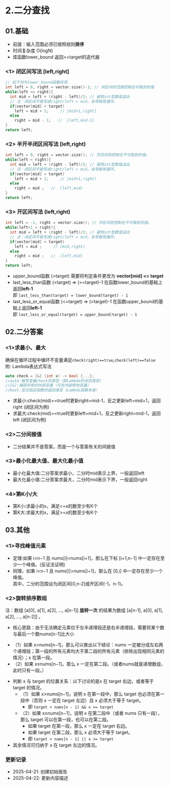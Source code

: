 # 2.二分查找

## 01.基础
* 前提：输入范围必须已按照规则**排序**
* 时间复杂度 O(logN)
* 库函数lower_bound  返回>=target的迭代器
### <1> 闭区间写法    [left,right]
```cpp
// 如下均为lower_bound函数实现
int left = 0, right = vector.size()-1; // 闭区间的范围控制在可取到的值
while(left <= right){ 
  int mid = left + (right - left)/2; // 避免int型数值溢出
  // 注：闭区间不能写成right/left = mid，会导致死循环。
  if(vector[mid] < target)
    left = mid + 1;     // [mid+1,right]
  else
    right = mid - 1;   //  [left,mid-1]
}
return left;
```
### <2> 半开半闭区间写法    [left,right)
```cpp
int left = 0, right = vector.size(); // 开区间则控制在不可取到的值。
while(left < right){ 
  int mid = left + (right - left)/2; // 避免int型数值溢出
  // 注：闭区间不能写成right/left = mid，会导致死循环。
  if(vector[mid] < target)
    left = mid + 1;     // [mid+1,right)
  else
    right = mid ;   //  [left,mid)
}
return left;
```
### <3> 开区间写法    (left,right)
```cpp
int left = -1, right = vector.size(); // 开区间则控制在不可取到的值。
while(left+1 < right){ 
  int mid = left + (right - left)/2; // 避免int型数值溢出
  // 注：闭区间不能写成right/left = mid，会导致死循环。
  if(vector[mid] < target)
    left = mid ;     // (mid,right)
  else
    right = mid ;   //  (left,mid)
}
return left;
```
* upper_bound函数  (>target) 需要将判定条件更改为 **vector[mid] <= target**
* last_less_than函数 (<target) => (>=target)-1 在函数lower_bound的基础上返回**left-1** \
即 `last_less_than(target) = lower_bound(target) - 1`
* last_less_or_equal函数 (<=target) => (>target)-1 在函数upper_bound的基础上返回**left-1** \
即 `last_less_or_equal(target) = upper_bound(target) - 1`

## 02.二分答案
### <1>求最小、最大
确保在循环过程中循环不变量满足`check(right)==true`,`check(left)==false`\
附: Lambda表达式写法 
```cpp
auto check = [&] (int x) -> bool {...};
//auto:推导变量check的类型（即Lambda的闭包类型）
//[&]:捕获所有的外部变量（可在内部修改变量）
//bool:显式指定函数的返回类型（Lambda函数本身）
```
* 求最小:check(mid)==true时更新right=mid-1，反之更新left=mid+1，返回right (闭区间为例)
* 求最大:check(mid)==true时更新left=mid+1，反之更新right=mid-1，返回left (闭区间为例)
### <2>二分间接值 
* 二分结果并不是答案，而是一个与答案有关的间接值
### <3>最小化最大值、最大化最小值
* 最小化最大值:二分答案求最小，二分时mid表示上界，一般返回left
* 最大化最小值:二分答案求最大，二分时mid表示下界，一般返回right
### <4>第K小/大
* 第K小:求最小的x，满足<=x的数至少有K个
* 第K大:求最大的x，满足>=x的数至少有K个

## 03.其他
### <1>寻找峰值元素
* 定理:如果 i<n−1 且 nums[i]<nums[i+1]，那么在下标 [i+1,n−1] 中一定存在至少一个峰值。(反证法证明)
* 同理，如果 i<n−1 且 nums[i]>nums[i+1]，那么在 [0,i] 中一定存在至少一个峰值。\
其中，二分的范围设为闭区间[0,n-2]或开区间(-1，n-1)。
### <2>旋转排序数组
注：数组 [a[0], a[1], a[2], ..., a[n-1]] **旋转一次** 的结果为数组 [a[n-1], a[0], a[1], a[2], ..., a[n-2]] 。
* 核心思路：由于无法确定元素位于左半递增段还是右半递增段，需要将某个数与最后一个数nums[n-1]比大小
- （1）如果 x>nums[n−1]，那么可以推出以下结论：nums 一定被分成左右两个递增段；第一段的所有元素均大于第二段的所有元素（排除出现相同元素的情况）；x 在第一段。
- （2）如果 x≤nums[n−1]，那么 x 一定在第二段。（或者nums就是递增数组，此时只有一段。）
* 判断 x 与 target 的位置关系：以下讨论的是x 在 target 右边，或者等于 target 的情况。
  - （1）如果 x>nums[n−1]，说明 x 在第一段中，那么 target 也必须在第一段中（否则 x 一定在 target 左边）且 x 必须大于等于 target。
    + 即 `target > nums[n - 1] && x >= target`
  - （2）如果 x≤nums[n−1]，说明 x 在第二段中（或者 nums 只有一段），那么 target 可以在第一段，也可以在第二段。
    + 如果 target 在第一段，那么 x 一定在 target 右边。
    + 如果 target 在第二段，那么 x 必须大于等于 target。
    + 即 `target > nums[n - 1] || x >= target`
* 其余情况可归纳于 x 在 target 左边的情况。

### 更新记录
- 2025-04-21: 创建初始报告
- 2025-04-22: 更新内容描述
```

